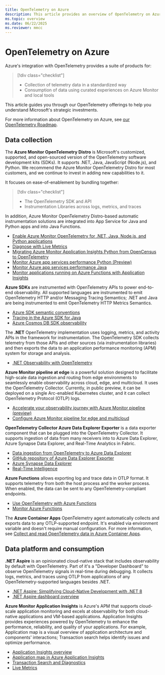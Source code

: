 ```yaml
---
title: OpenTelemetry on Azure 
description: This article provides an overview of OpenTelemetry on Azure.
ms.topic: overview
ms.date: 06/22/2025
ms.reviewer: mmcc
---
```


# OpenTelemetry on Azure

Azure's integration with OpenTelemetry provides a suite of products for:

> [!div class="checklist"]
> - Collection of telemetry data in a standardized way
> - Consumption of data using curated experiences on Azure Monitor and local tools

This article guides you through our OpenTelemetry offerings to help you understand Microsoft's strategic investments.

For more information about OpenTelemetry on Azure, see [our OpenTelemetry Roadmap](https://techcommunity.microsoft.com/t5/azure-observability-blog/making-azure-the-best-place-to-observe-your-apps-with/ba-p/3995896).

## Data collection

The **Azure Monitor OpenTelemetry Distro** is Microsoft's customized, supported, and open-sourced version of the OpenTelemetry software development kits (SDKs). It supports .NET, Java, JavaScript (Node.js), and Python. We recommend the Azure Monitor OpenTelemetry Distro for most customers, and we continue to invest in adding new capabilities to it.

It focuses on ease-of-enablement by bundling together:

> [!div class="checklist"]
> - The OpenTelemetry SDK and API
> - Instrumentation Libraries across logs, metrics, and traces

In addition, Azure Monitor OpenTelemetry Distro-based automatic instrumentation solutions are integrated into App Service for Java and Python apps and into Java Functions.

- [Enable Azure Monitor OpenTelemetry for .NET, Java, Node.js, and Python applications](./opentelemetry-enable.md)
- [Diagnose with Live Metrics](./live-stream.md)
- [Migrating Azure Monitor Application Insights Python from OpenCensus to OpenTelemetry](./opentelemetry-python-opencensus-migrate.md)
- [Monitor Azure app services performance Python (Preview)](./azure-web-apps-python.md)
- [Monitor Azure app services performance Java](./azure-web-apps-java.md)
- [Monitor applications running on Azure Functions with Application Insights](./monitor-functions.md)

**Azure SDKs** are instrumented with OpenTelemetry APIs to power end-to-end observability. All supported languages are instrumented to emit OpenTelemetry HTTP and/or Messaging Tracing Semantics; .NET and Java are being instrumented to emit OpenTelemetry HTTP Metrics Semantics.

- [Azure SDK semantic conventions](https://github.com/Azure/azure-sdk/blob/main/docs/tracing/distributed-tracing-conventions.md)
- [Tracing in the Azure SDK for Java](/azure/developer/java/sdk/tracing)
- [Azure Cosmos DB SDK observability](/azure/cosmos-db/nosql/sdk-observability)

The **.NET** OpenTelemetry implementation uses logging, metrics, and activity APIs in the framework for instrumentation. The OpenTelemetry SDK collects telemetry from those APIs and other sources (via instrumentation libraries) and then exports the data to an application performance monitoring (APM) system for storage and analysis.

- [.NET Observability with OpenTelemetry](/dotnet/core/diagnostics/observability-with-otel)

**Azure Monitor pipeline at edge** is a powerful solution designed to facilitate high-scale data ingestion and routing from edge environments to seamlessly enable observability across cloud, edge, and multicloud. It uses the OpenTelemetry Collector. Currently, in public preview, it can be deployed on a single Arc-enabled Kubernetes cluster, and it can collect OpenTelemetry Protocol (OTLP) logs.

- [Accelerate your observability journey with Azure Monitor pipeline (preview)](https://techcommunity.microsoft.com/t5/azure-observability-blog/accelerate-your-observability-journey-with-azure-monitor/ba-p/4124852)
- [Configure Azure Monitor pipeline for edge and multicloud](../essentials/edge-pipeline-configure.md)

**OpenTelemetry Collector Azure Data Explorer Exporter** is a data exporter component that can be plugged into the OpenTelemetry Collector. It supports ingestion of data from many receivers into to Azure Data Explorer, Azure Synapse Data Explorer, and Real-Time Analytics in Fabric. 

- [Data ingestion from OpenTelemetry to Azure Data Explorer](/azure/data-explorer/open-telemetry-connector)
- [GitHub repository of Azure Data Explorer Exporter](https://github.com/open-telemetry/opentelemetry-collector-contrib/tree/main/exporter/azuredataexplorerexporter)
- [Azure Synapse Data Explorer](/azure/synapse-analytics/data-explorer/data-explorer-overview)
- [Real-Time Intelligence](/fabric/real-time-intelligence/overview)

**Azure Functions** allows exporting log and trace data in OTLP format. It supports telemetry from both the host process and the worker process. When enabled, the data can be sent to any OpenTelemetry-compliant endpoints.

- [Use OpenTelemetry with Azure Functions](/azure/azure-functions/opentelemetry-howto)
- [Monitor Azure Functions](/azure/azure-functions/monitor-functions)

The **Azure Container Apps** OpenTelemetry agent automatically collects and exports data to any OTLP-supported endpoint. It's enabled via environment variable and doesn't require manual configuration. For more information, see [Collect and read OpenTelemetry data in Azure Container Apps](https://learn.microsoft.com/azure/container-apps/opentelemetry-agents).

## Data platform and consumption

**.NET Aspire** is an opinionated cloud-native stack that includes observability by default with OpenTelemetry. Part of it's a "Developer Dashboard" to observe OpenTelemetry signals in real-time during debugging. It collects logs, metrics, and traces using OTLP from applications of any OpenTelemetry-supported languages besides .NET.

- [.NET Aspire: Simplifying Cloud-Native Development with .NET 8](https://devblogs.microsoft.com/dotnet/introducing-dotnet-aspire-simplifying-cloud-native-development-with-dotnet-8/)
- [.NET Aspire dashboard overview](/dotnet/aspire/fundamentals/dashboard/overview)

**Azure Monitor Application Insights** is Azure's APM that supports cloud-scale application monitoring and excels at observability for both cloud-native applications and VM-based applications. Application Insights provides experiences powered by OpenTelemetry to enhance the performance, reliability, and quality of your applications. For example, Application map is a visual overview of application architecture and components' interactions; Transaction search helps identify issues and optimize performance.

- [Application Insights overview](./app-insights-overview.md)
- [Application map in Azure Application Insights](./app-map.md)
- [Transaction Search and Diagnostics](./transaction-search-and-diagnostics.md)
- [Live Metrics](./live-stream.md)
